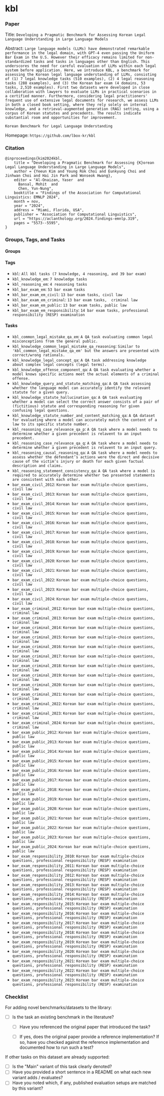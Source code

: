 # kbl

### Paper

Title: `Developing a Pragmatic Benchmark for Assessing Korean Legal Language Understanding in Large Language Models`

Abstract: `Large language models (LLMs) have demonstrated remarkable performance in the legal domain, with GPT-4 even passing the Uniform Bar Exam in the U.S. However their efficacy remains limited for non-standardized tasks and tasks in languages other than English. This underscores the need for careful evaluation of LLMs within each legal system before application. Here, we introduce KBL, a benchmark for assessing the Korean legal language understanding of LLMs, consisting of (1) 7 legal knowledge tasks (510 examples), (2) 4 legal reasoning tasks (288 examples), and (3) the Korean bar exam (4 domains, 53 tasks, 2,510 examples). First two datasets were developed in close collaboration with lawyers to evaluate LLMs in practical scenarios in a certified manner. Furthermore, considering legal practitioners' frequent use of extensive legal documents for research, we assess LLMs in both a closed book setting, where they rely solely on internal knowledge, and a retrieval-augmented generation (RAG) setting, using a corpus of Korean statutes and precedents. The results indicate substantial room and opportunities for improvement.`

`Korean Benchmark for Legal Language Understanding`

Homepage: `https://github.com/lbox-kr/kbl`


### Citation

```
@inproceedings{kim2024kbl,
    title = "Developing a Pragmatic Benchmark for Assessing {K}orean Legal Language Understanding in Large Language Models",
    author = {Yeeun Kim and Young Rok Choi and Eunkyung Choi and Jinhwan Choi and Hai Jin Park and Wonseok Hwang},
    editor = "Al-Onaizan, Yaser  and
      Bansal, Mohit  and
      Chen, Yun-Nung",
    booktitle = "Findings of the Association for Computational Linguistics: EMNLP 2024",
    month = nov,
    year = "2024",
    address = "Miami, Florida, USA",
    publisher = "Association for Computational Linguistics",
    url = "https://aclanthology.org/2024.findings-emnlp.319",
    pages = "5573--5595",
}
```

### Groups, Tags, and Tasks

#### Groups

#### Tags

* `kbl`: `All kbl tasks (7 knowledge, 4 reasoning, and 39 bar exam)`
* `kbl_knowledge_em`: `7 knowledge tasks`
* `kbl_reasoning_em`: `4 reasoning tasks`
* `kbl_bar_exam_em`: `53 bar exam tasks`
* `kbl_bar_exam_em_civil`: `13 bar exam tasks, civil law`
* `kbl_bar_exam_em_criminal`: `13 bar exam tasks,  criminal law`
* `kbl_bar_exam_em_public`: `13 bar exam tasks, public law`
* `kbl_bar_exam_em_responsibility`: `14 bar exam tasks, professional responsibility (RESP) examination`


#### Tasks

* `kbl_common_legal_mistake_qa_em`: `A QA task evaluating common legal misconceptions from the general public.`
* `kbl_knowledge_common_legal_mistake_qa_reasoning`: `Similar to 'kbl_common_legal_mistake_qa_em' but the answers are presented with correct/wrong rationals.`
* `kbl_knowledge_legal_concept_qa`: `A QA task addressing knowledge about complex legal concepts (legal terms).`
* `kbl_knowledge_offense_component_qa`: `A QA task evaluating whether a model knows specific actions meet the actual elements of a criminal offense.`
* `kbl_knowledge_query_and_statute_matching_qa`: `A QA task assessing whether the language model can accurately identify the relevant statute for a given query.`
* `kbl_knowledge_statute_hallucination_qa`: `A QA task evaluating whether a model can select the correct answer consists of a pair of (fictitious) statute and corresponding reasoning for given confusing legal questions.`
* `kbl_knowledge_statute_number_and_content_matching_qa`: `A QA dataset for evaluating where a model can accurately match the content of a law to its specific statute number.`
* `kbl_reasoning_case_relevance_qa_p`: `A QA task where a model needs to determine whether a given precedent is relavent to an input precedent.`
* `kbl_reasoning_case_relevance_qa_q`: `A QA task where a model needs to determine whether a given precedent is relavent to an input query.`
* `kbl_reasoning_causal_reasoning_qa`: `A QA task where a model needs to assess whether the defendant’s actions were the direct and decisive cause of the victim’s injury or death for each given factual description and claims.`
* `kbl_reasoning_statement_consistency_qa`: `A QA task where a model is required to accurately determine whether two presented statements are consistent with each other.`
* `bar_exam_civil_2012`: `Korean bar exam multiple-choice questions, civil law`
* `bar_exam_civil_2013`: `Korean bar exam multiple-choice questions, civil law`
* `bar_exam_civil_2014`: `Korean bar exam multiple-choice questions, civil law`
* `bar_exam_civil_2015`: `Korean bar exam multiple-choice questions, civil law`
* `bar_exam_civil_2016`: `Korean bar exam multiple-choice questions, civil law`
* `bar_exam_civil_2017`: `Korean bar exam multiple-choice questions, civil law`
* `bar_exam_civil_2018`: `Korean bar exam multiple-choice questions, civil law`
* `bar_exam_civil_2019`: `Korean bar exam multiple-choice questions, civil law`
* `bar_exam_civil_2020`: `Korean bar exam multiple-choice questions, civil law`
* `bar_exam_civil_2021`: `Korean bar exam multiple-choice questions, civil law`
* `bar_exam_civil_2022`: `Korean bar exam multiple-choice questions, civil law`
* `bar_exam_civil_2023`: `Korean bar exam multiple-choice questions, civil law`
* `bar_exam_civil_2024`: `Korean bar exam multiple-choice questions, civil law`
* `bar_exam_criminal_2012`: `Korean bar exam multiple-choice questions, criminal law`
* `bar_exam_criminal_2013`: `Korean bar exam multiple-choice questions, criminal law`
* `bar_exam_criminal_2014`: `Korean bar exam multiple-choice questions, criminal law`
* `bar_exam_criminal_2015`: `Korean bar exam multiple-choice questions, criminal law`
* `bar_exam_criminal_2016`: `Korean bar exam multiple-choice questions, criminal law`
* `bar_exam_criminal_2017`: `Korean bar exam multiple-choice questions, criminal law`
* `bar_exam_criminal_2018`: `Korean bar exam multiple-choice questions, criminal law`
* `bar_exam_criminal_2019`: `Korean bar exam multiple-choice questions, criminal law`
* `bar_exam_criminal_2020`: `Korean bar exam multiple-choice questions, criminal law`
* `bar_exam_criminal_2021`: `Korean bar exam multiple-choice questions, criminal law`
* `bar_exam_criminal_2022`: `Korean bar exam multiple-choice questions, criminal law`
* `bar_exam_criminal_2023`: `Korean bar exam multiple-choice questions, criminal law`
* `bar_exam_criminal_2024`: `Korean bar exam multiple-choice questions, criminal law`
* `bar_exam_public_2012`: `Korean bar exam multiple-choice questions, public law`
* `bar_exam_public_2013`: `Korean bar exam multiple-choice questions, public law`
* `bar_exam_public_2014`: `Korean bar exam multiple-choice questions, public law`
* `bar_exam_public_2015`: `Korean bar exam multiple-choice questions, public law`
* `bar_exam_public_2016`: `Korean bar exam multiple-choice questions, public law`
* `bar_exam_public_2017`: `Korean bar exam multiple-choice questions, public law`
* `bar_exam_public_2018`: `Korean bar exam multiple-choice questions, public law`
* `bar_exam_public_2019`: `Korean bar exam multiple-choice questions, public law`
* `bar_exam_public_2020`: `Korean bar exam multiple-choice questions, public law`
* `bar_exam_public_2021`: `Korean bar exam multiple-choice questions, public law`
* `bar_exam_public_2022`: `Korean bar exam multiple-choice questions, public law`
* `bar_exam_public_2023`: `Korean bar exam multiple-choice questions, public law`
* `bar_exam_public_2024`: `Korean bar exam multiple-choice questions, public law`
* `bar_exam_responsibility_2010`: `Korean bar exam multiple-choice questions, professional responsibility (RESP) examination`
* `bar_exam_responsibility_2011`: `Korean bar exam multiple-choice questions, professional responsibility (RESP) examination`
* `bar_exam_responsibility_2012`: `Korean bar exam multiple-choice questions, professional responsibility (RESP) examination`
* `bar_exam_responsibility_2013`: `Korean bar exam multiple-choice questions, professional responsibility (RESP) examination`
* `bar_exam_responsibility_2014`: `Korean bar exam multiple-choice questions, professional responsibility (RESP) examination`
* `bar_exam_responsibility_2015`: `Korean bar exam multiple-choice questions, professional responsibility (RESP) examination`
* `bar_exam_responsibility_2016`: `Korean bar exam multiple-choice questions, professional responsibility (RESP) examination`
* `bar_exam_responsibility_2017`: `Korean bar exam multiple-choice questions, professional responsibility (RESP) examination`
* `bar_exam_responsibility_2018`: `Korean bar exam multiple-choice questions, professional responsibility (RESP) examination`
* `bar_exam_responsibility_2019`: `Korean bar exam multiple-choice questions, professional responsibility (RESP) examination`
* `bar_exam_responsibility_2020`: `Korean bar exam multiple-choice questions, professional responsibility (RESP) examination`
* `bar_exam_responsibility_2021`: `Korean bar exam multiple-choice questions, professional responsibility (RESP) examination`
* `bar_exam_responsibility_2022`: `Korean bar exam multiple-choice questions, professional responsibility (RESP) examination`
* `bar_exam_responsibility_2023`: `Korean bar exam multiple-choice questions, professional responsibility (RESP) examination`

### Checklist

For adding novel benchmarks/datasets to the library:
* [ ] Is the task an existing benchmark in the literature?
  * [ ] Have you referenced the original paper that introduced the task?
  * [ ] If yes, does the original paper provide a reference implementation? If so, have you checked against the reference implementation and documented how to run such a test?


If other tasks on this dataset are already supported:
* [ ] Is the "Main" variant of this task clearly denoted?
* [ ] Have you provided a short sentence in a README on what each new variant adds / evaluates?
* [ ] Have you noted which, if any, published evaluation setups are matched by this variant?
